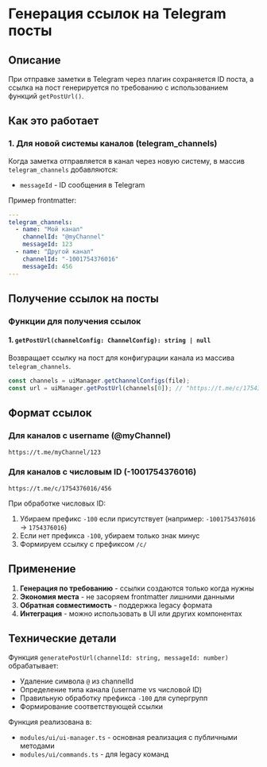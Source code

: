# Генерация ссылок на Telegram посты

## Описание

При отправке заметки в Telegram через плагин сохраняется ID поста, а ссылка на пост генерируется по требованию с использованием функций `getPostUrl()`.

## Как это работает

### 1. Для новой системы каналов (telegram_channels)

Когда заметка отправляется в канал через новую систему, в массив `telegram_channels` добавляются:
- `messageId` - ID сообщения в Telegram

Пример frontmatter:
```yaml
---
telegram_channels:
  - name: "Мой канал"
    channelId: "@myChannel"
    messageId: 123
  - name: "Другой канал"
    channelId: "-1001754376016"
    messageId: 456
---
```

## Получение ссылок на посты

### Функции для получения ссылок

#### 1. `getPostUrl(channelConfig: ChannelConfig): string | null`
Возвращает ссылку на пост для конфигурации канала из массива `telegram_channels`.

```typescript
const channels = uiManager.getChannelConfigs(file);
const url = uiManager.getPostUrl(channels[0]); // "https://t.me/c/1754376016/456"
```

## Формат ссылок

### Для каналов с username (@myChannel)
```
https://t.me/myChannel/123
```

### Для каналов с числовым ID (-1001754376016)
```
https://t.me/c/1754376016/456
```

При обработке числовых ID:
1. Убираем префикс `-100` если присутствует (например: `-1001754376016` → `1754376016`)
2. Если нет префикса `-100`, убираем только знак минус
3. Формируем ссылку с префиксом `/c/`

## Применение

1. **Генерация по требованию** - ссылки создаются только когда нужны
2. **Экономия места** - не засоряем frontmatter лишними данными
3. **Обратная совместимость** - поддержка legacy формата
4. **Интеграция** - можно использовать в UI или других компонентах

## Технические детали

Функция `generatePostUrl(channelId: string, messageId: number)` обрабатывает:
- Удаление символа `@` из channelId
- Определение типа канала (username vs числовой ID)
- Правильную обработку префикса `-100` для супергрупп
- Формирование соответствующей ссылки

Функция реализована в:
- `modules/ui/ui-manager.ts` - основная реализация с публичными методами
- `modules/ui/commands.ts` - для legacy команд
